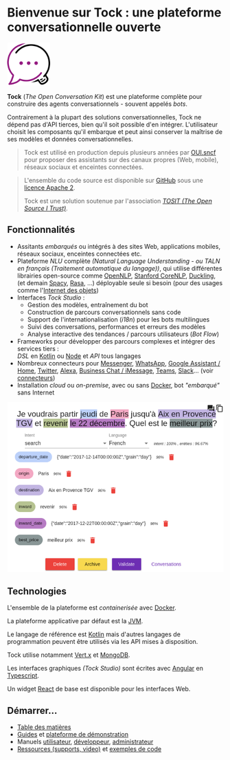 # Bienvenue sur Tock : une plateforme conversationnelle ouverte

<img alt="Logo Tock" src="assets/images/logo.svg" style="width: 100px;">


**Tock** (*The Open Conversation Kit*) est une plateforme complète pour construire des agents conversationnels - souvent appelés _bots_. 

Contrairement à la plupart des solutions conversationnelles, Tock ne dépend pas d'API tierces, bien qu'il soit possible d'en intégrer.
L'utilisateur choisit les composants qu'il embarque et peut ainsi conserver la maîtrise de ses modèles et données conversationnelles.

> Tock est utilisé en production depuis plusieurs années par [OUI.sncf](https://www.oui.sncf/services/assistant) pour
> proposer des assistants sur des canaux propres (Web, mobile), réseaux sociaux et enceintes connectées.

> L'ensemble du code source est disponible sur 
> [GitHub](https://github.com/voyages-sncf-technologies/tock) 
> sous une [licence Apache 2](https://github.com/voyages-sncf-technologies/tock/blob/master/LICENSE). 
>
> Tock est une solution soutenue par l'association [_TOSIT (The Open Source I Trust)_](http://tosit.fr/).


## Fonctionnalités

* Assitants _embarqués_ ou intégrés à des sites Web, applications mobiles, réseaux sociaux, enceintes connectées etc.
* Plateforme _NLU_ complète _(Natural Language Understanding - ou TALN en français (Traitement automatique du langage))_, qui utilise différentes librairies open-source comme
[OpenNLP](https://opennlp.apache.org/), [Stanford CoreNLP](https://stanfordnlp.github.io/CoreNLP/), [Duckling](https://github.com/facebook/duckling),
(et demain [Spacy](https://spacy.io/), [Rasa](https://rasa.com/), ...)
déployable seule si besoin (pour des usages comme l'[Internet des objets](https://fr.wikipedia.org/wiki/Internet_des_objets))
* Interfaces _Tock Studio_ :
    * Gestion des modèles, entraînement du bot
    * Construction de parcours conversationnels sans code
    * Support de l'internationalisation (_i18n_) pour les bots multilingues
    * Suivi des conversations, performances et erreurs des modèles
    * Analyse interactive des tendances / parcours utilisateurs (_Bot Flow_)
* Frameworks pour développer des parcours complexes et intégrer des services tiers : <br/> _DSL_ en [Kotlin](https://kotlinlang.org/) ou [Node](https://nodejs.org) et _API_ tous langages
* Nombreux connecteurs pour [Messenger](https://www.messenger.com/), [WhatsApp](https://www.whatsapp.com/), 
[Google Assistant / Home](https://assistant.google.com/), [Twitter](https://twitter.com/), [Alexa](https://alexa.amazon.com/), 
[Business Chat / iMessage](https://www.apple.com/fr/ios/business-chat/), [Teams](https://products.office.com/fr-fr/microsoft-teams/), 
[Slack](https://slack.com/)... (voir [connecteurs](utilisateur/canaux.md))
* Installation _cloud_ ou _on-premise_, avec ou sans [Docker](https://www.docker.com/), 
bot _"embarqué"_ sans Internet 

![Interface d'admin NLU - qualification de phrase](img/tock-nlp-admin.png "Exemple de qualification de phrase")

## Technologies

L'ensemble de la plateforme est _containerisée_ avec [Docker](https://www.docker.com/). 

La plateforme applicative par défaut est la [JVM](https://fr.wikipedia.org/wiki/Machine_virtuelle_Java).
 
Le langage de référence est [Kotlin](https://kotlinlang.org/) mais d'autres langages de programmation peuvent être utilisés via les API mises à disposition.
 
Tock utilise notamment [Vert.x](http://vertx.io/) et [MongoDB](https://www.mongodb.com ). 

Les interfaces graphiques _(Tock Studio)_ sont écrites avec [Angular](https://angular.io/) en [Typescript](https://www.typescriptlang.org/).

Un widget [React](https://reactjs.org) de base est disponible pour les interfaces Web.

## Démarrer...

* [Table des matières](toc.md)
* [Guides](guide/studio.md) et [plateforme de démonstration](https://demotock-production-admin.vsct-prod.aws.vsct.fr/)
* Manuels [utilisateur](utilisateur/concepts.md), [développeur](dev/modes.md), [administrateur](admin/architecture.md)
* [Ressources (supports, video)](apropos/ressources.md) et [exemples de code](dev/exemples-code.md)


